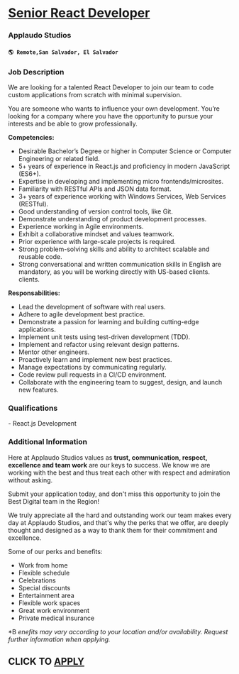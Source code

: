 # [Senior React Developer](https://www.remotewlb.com/apply/senior-react-developer-110928)  
### Applaudo Studios  
#### `🌎 Remote,San Salvador, El Salvador`  

### **Job Description**

We are looking for a talented React Developer to join our team to code custom applications from scratch with minimal supervision.

You are someone who wants to influence your own development. You’re looking for a company where you have the opportunity to pursue your interests and be able to grow professionally.

 **Competencies:**

  * Desirable Bachelor’s Degree or higher in Computer Science or Computer Engineering or related field.
  * 5+ years of experience in React.js and proficiency in modern JavaScript (ES6+).
  * Expertise in developing and implementing micro frontends/microsites.
  * Familiarity with RESTful APIs and JSON data format.
  * 3+ years of experience working with Windows Services, Web Services (RESTful).
  * Good understanding of version control tools, like Git.
  * Demonstrate understanding of product development processes.
  * Experience working in Agile environments.
  * Exhibit a collaborative mindset and values teamwork.
  * Prior experience with large-scale projects is required.
  * Strong problem-solving skills and ability to architect scalable and reusable code.
  * Strong conversational and written communication skills in English are mandatory, as you will be working directly with US-based clients. clients. 

**Responsabilities:**

  * Lead the development of software with real users. 
  * Adhere to agile development best practice. 
  * Demonstrate a passion for learning and building cutting-edge applications. 
  * Implement unit tests using test-driven development (TDD). 
  * Implement and refactor using relevant design patterns. 
  * Mentor other engineers. 
  * Proactively learn and implement new best practices. 
  * Manage expectations by communicating regularly. 
  * Code review pull requests in a CI/CD environment. 
  * Collaborate with the engineering team to suggest, design, and launch new features. 

### **Qualifications**

\- React.js Development

###  **Additional Information**

Here at Applaudo Studios values as **trust, communication, respect, excellence and team work** are our keys to success. We know we are working with the best and thus treat each other with respect and admiration without asking.

Submit your application today, and don't miss this opportunity to join the Best Digital team in the Region!

We truly appreciate all the hard and outstanding work our team makes every day at Applaudo Studios, and that's why the perks that we offer, are deeply thought and designed as a way to thank them for their commitment and excellence.

Some of our perks and benefits:

  * Work from home
  * Flexible schedule
  * Celebrations
  * Special discounts
  * Entertainment area
  * Flexible work spaces
  * Great work environment
  * Private medical insurance

*B _enefits may vary according to your location and/or availability. Request further information when applying._

  
## CLICK TO [APPLY](https://www.remotewlb.com/apply/senior-react-developer-110928)

